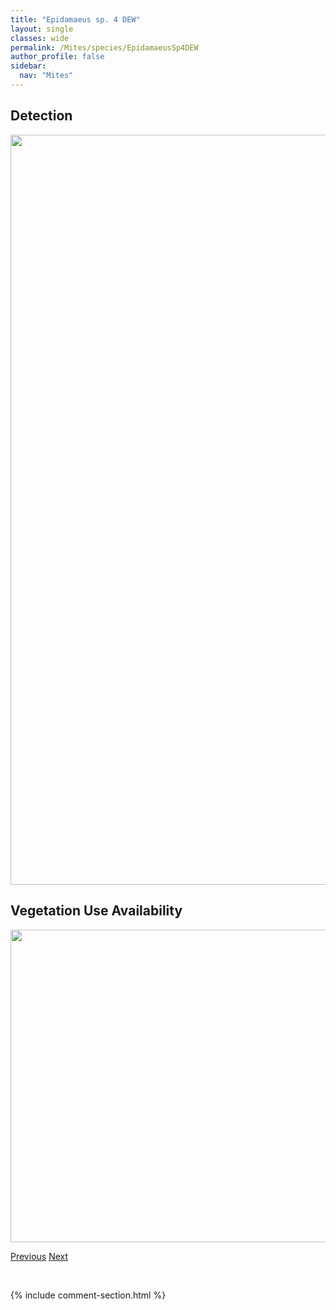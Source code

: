 ```yaml
---
title: "Epidamaeus sp. 4 DEW"
layout: single
classes: wide
permalink: /Mites/species/EpidamaeusSp4DEW
author_profile: false
sidebar:
  nav: "Mites"
---
```


<h2>Detection</h2>

<a href="https://drive.google.com/uc?export=view&id=1sA0j5mK2rCOv_0UlmgPBlvz1vhf0lLTX">
<img src="https://drive.google.com/uc?export=view&id=1sA0j5mK2rCOv_0UlmgPBlvz1vhf0lLTX" height = "1200" width = "800">
</a>


<h2>Vegetation Use Availability</h2>

<a href="https://drive.google.com/uc?export=view&id=1yXkXRLsdiNeLV2yvjNN4egidGgx8xML9">
<img src="https://drive.google.com/uc?export=view&id=1yXkXRLsdiNeLV2yvjNN4egidGgx8xML9" height = "500" width = "1000">
</a>


<a href="/DevelopmentWebsite/Mites/species/EpidamaeusSp3DEW" class="pagination--pager" title="Epidamaeus sp. 3 DEW">Previous</a> <a href="/DevelopmentWebsite/Mites/species/EpidamaeusSp5DEW" class="pagination--pager" title="Epidamaeus sp. 5 DEW">Next</a>

<p>&nbsp;</p>

{% include comment-section.html %}
